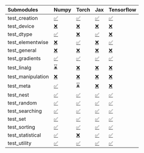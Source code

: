 | Submodules        | Numpy                                                                                                                           | Torch                                                                                                                           | Jax                                                                                                                             | Tensorflow                                                                                                                      |
|:------------------|:--------------------------------------------------------------------------------------------------------------------------------|:--------------------------------------------------------------------------------------------------------------------------------|:--------------------------------------------------------------------------------------------------------------------------------|:--------------------------------------------------------------------------------------------------------------------------------|
| test_creation     | <a href="https://github.com/unifyai/ivy/runs/7937794294?check_suite_focus=true" rel="noopener noreferrer" target="_blank">✅</a> | <a href="https://github.com/unifyai/ivy/runs/7937794914?check_suite_focus=true" rel="noopener noreferrer" target="_blank">✅</a> | <a href="https://github.com/unifyai/ivy/runs/7937795356?check_suite_focus=true" rel="noopener noreferrer" target="_blank">✅</a> | <a href="https://github.com/unifyai/ivy/runs/7937796024?check_suite_focus=true" rel="noopener noreferrer" target="_blank">✅</a> |
| test_device       | <a href="https://github.com/unifyai/ivy/runs/7937794355?check_suite_focus=true" rel="noopener noreferrer" target="_blank">❌</a> | <a href="https://github.com/unifyai/ivy/runs/7937794951?check_suite_focus=true" rel="noopener noreferrer" target="_blank">❌</a> | <a href="https://github.com/unifyai/ivy/runs/7937795383?check_suite_focus=true" rel="noopener noreferrer" target="_blank">❌</a> | <a href="https://github.com/unifyai/ivy/runs/7937796043?check_suite_focus=true" rel="noopener noreferrer" target="_blank">❌</a> |
| test_dtype        | <a href="https://github.com/unifyai/ivy/runs/7937794399?check_suite_focus=true" rel="noopener noreferrer" target="_blank">✅</a> | <a href="https://github.com/unifyai/ivy/runs/7937794982?check_suite_focus=true" rel="noopener noreferrer" target="_blank">❌</a> | <a href="https://github.com/unifyai/ivy/runs/7937795412?check_suite_focus=true" rel="noopener noreferrer" target="_blank">✅</a> | <a href="https://github.com/unifyai/ivy/runs/7937796057?check_suite_focus=true" rel="noopener noreferrer" target="_blank">❌</a> |
| test_elementwise  | <a href="https://github.com/unifyai/ivy/runs/7937794454?check_suite_focus=true" rel="noopener noreferrer" target="_blank">❌</a> | <a href="https://github.com/unifyai/ivy/runs/7937795003?check_suite_focus=true" rel="noopener noreferrer" target="_blank">✅</a> | <a href="https://github.com/unifyai/ivy/runs/7937795459?check_suite_focus=true" rel="noopener noreferrer" target="_blank">❌</a> | <a href="https://github.com/unifyai/ivy/runs/7937796073?check_suite_focus=true" rel="noopener noreferrer" target="_blank">✅</a> |
| test_general      | <a href="https://github.com/unifyai/ivy/runs/7937794493?check_suite_focus=true" rel="noopener noreferrer" target="_blank">❌</a> | <a href="https://github.com/unifyai/ivy/runs/7937795028?check_suite_focus=true" rel="noopener noreferrer" target="_blank">❌</a> | <a href="https://github.com/unifyai/ivy/runs/7937795517?check_suite_focus=true" rel="noopener noreferrer" target="_blank">❌</a> | <a href="https://github.com/unifyai/ivy/runs/7937796088?check_suite_focus=true" rel="noopener noreferrer" target="_blank">❌</a> |
| test_gradients    | <a href="https://github.com/unifyai/ivy/runs/7937794522?check_suite_focus=true" rel="noopener noreferrer" target="_blank">✅</a> | <a href="https://github.com/unifyai/ivy/runs/7937795062?check_suite_focus=true" rel="noopener noreferrer" target="_blank">✅</a> | <a href="https://github.com/unifyai/ivy/runs/7937795575?check_suite_focus=true" rel="noopener noreferrer" target="_blank">✅</a> | <a href="https://github.com/unifyai/ivy/runs/7937796106?check_suite_focus=true" rel="noopener noreferrer" target="_blank">✅</a> |
| test_linalg       | <a href="https://github.com/unifyai/ivy/runs/7937794564?check_suite_focus=true" rel="noopener noreferrer" target="_blank">⌛</a> | <a href="https://github.com/unifyai/ivy/runs/7937795094?check_suite_focus=true" rel="noopener noreferrer" target="_blank">❌</a> | <a href="https://github.com/unifyai/ivy/runs/7937795632?check_suite_focus=true" rel="noopener noreferrer" target="_blank">❌</a> | <a href="https://github.com/unifyai/ivy/runs/7937796126?check_suite_focus=true" rel="noopener noreferrer" target="_blank">❌</a> |
| test_manipulation | <a href="https://github.com/unifyai/ivy/runs/7937794598?check_suite_focus=true" rel="noopener noreferrer" target="_blank">❌</a> | <a href="https://github.com/unifyai/ivy/runs/7937795120?check_suite_focus=true" rel="noopener noreferrer" target="_blank">❌</a> | <a href="https://github.com/unifyai/ivy/runs/7937795719?check_suite_focus=true" rel="noopener noreferrer" target="_blank">❌</a> | <a href="https://github.com/unifyai/ivy/runs/7937796140?check_suite_focus=true" rel="noopener noreferrer" target="_blank">❌</a> |
| test_meta         | <a href="https://github.com/unifyai/ivy/runs/7937794621?check_suite_focus=true" rel="noopener noreferrer" target="_blank">✅</a> | <a href="https://github.com/unifyai/ivy/runs/7937795144?check_suite_focus=true" rel="noopener noreferrer" target="_blank">⌛</a> | <a href="https://github.com/unifyai/ivy/runs/7937795756?check_suite_focus=true" rel="noopener noreferrer" target="_blank">❌</a> | <a href="https://github.com/unifyai/ivy/runs/7937796168?check_suite_focus=true" rel="noopener noreferrer" target="_blank">❌</a> |
| test_nest         | <a href="https://github.com/unifyai/ivy/runs/7937794654?check_suite_focus=true" rel="noopener noreferrer" target="_blank">✅</a> | <a href="https://github.com/unifyai/ivy/runs/7937795176?check_suite_focus=true" rel="noopener noreferrer" target="_blank">✅</a> | <a href="https://github.com/unifyai/ivy/runs/7937795791?check_suite_focus=true" rel="noopener noreferrer" target="_blank">✅</a> | <a href="https://github.com/unifyai/ivy/runs/7937796205?check_suite_focus=true" rel="noopener noreferrer" target="_blank">✅</a> |
| test_random       | <a href="https://github.com/unifyai/ivy/runs/7937794686?check_suite_focus=true" rel="noopener noreferrer" target="_blank">✅</a> | <a href="https://github.com/unifyai/ivy/runs/7937795199?check_suite_focus=true" rel="noopener noreferrer" target="_blank">✅</a> | <a href="https://github.com/unifyai/ivy/runs/7937795831?check_suite_focus=true" rel="noopener noreferrer" target="_blank">✅</a> | <a href="https://github.com/unifyai/ivy/runs/7937796247?check_suite_focus=true" rel="noopener noreferrer" target="_blank">✅</a> |
| test_searching    | <a href="https://github.com/unifyai/ivy/runs/7937794718?check_suite_focus=true" rel="noopener noreferrer" target="_blank">✅</a> | <a href="https://github.com/unifyai/ivy/runs/7937795232?check_suite_focus=true" rel="noopener noreferrer" target="_blank">✅</a> | <a href="https://github.com/unifyai/ivy/runs/7937795885?check_suite_focus=true" rel="noopener noreferrer" target="_blank">✅</a> | <a href="https://github.com/unifyai/ivy/runs/7937796282?check_suite_focus=true" rel="noopener noreferrer" target="_blank">✅</a> |
| test_set          | <a href="https://github.com/unifyai/ivy/runs/7937794754?check_suite_focus=true" rel="noopener noreferrer" target="_blank">✅</a> | <a href="https://github.com/unifyai/ivy/runs/7937795259?check_suite_focus=true" rel="noopener noreferrer" target="_blank">✅</a> | <a href="https://github.com/unifyai/ivy/runs/7937795917?check_suite_focus=true" rel="noopener noreferrer" target="_blank">✅</a> | <a href="https://github.com/unifyai/ivy/runs/7937796338?check_suite_focus=true" rel="noopener noreferrer" target="_blank">✅</a> |
| test_sorting      | <a href="https://github.com/unifyai/ivy/runs/7937794791?check_suite_focus=true" rel="noopener noreferrer" target="_blank">✅</a> | <a href="https://github.com/unifyai/ivy/runs/7937795282?check_suite_focus=true" rel="noopener noreferrer" target="_blank">✅</a> | <a href="https://github.com/unifyai/ivy/runs/7937795942?check_suite_focus=true" rel="noopener noreferrer" target="_blank">✅</a> | <a href="https://github.com/unifyai/ivy/runs/7937796374?check_suite_focus=true" rel="noopener noreferrer" target="_blank">✅</a> |
| test_statistical  | <a href="https://github.com/unifyai/ivy/runs/7937794830?check_suite_focus=true" rel="noopener noreferrer" target="_blank">✅</a> | <a href="https://github.com/unifyai/ivy/runs/7937795304?check_suite_focus=true" rel="noopener noreferrer" target="_blank">❌</a> | <a href="https://github.com/unifyai/ivy/runs/7937795972?check_suite_focus=true" rel="noopener noreferrer" target="_blank">✅</a> | <a href="https://github.com/unifyai/ivy/runs/7937796411?check_suite_focus=true" rel="noopener noreferrer" target="_blank">✅</a> |
| test_utility      | <a href="https://github.com/unifyai/ivy/runs/7937794874?check_suite_focus=true" rel="noopener noreferrer" target="_blank">✅</a> | <a href="https://github.com/unifyai/ivy/runs/7937795333?check_suite_focus=true" rel="noopener noreferrer" target="_blank">✅</a> | <a href="https://github.com/unifyai/ivy/runs/7937795998?check_suite_focus=true" rel="noopener noreferrer" target="_blank">✅</a> | <a href="https://github.com/unifyai/ivy/runs/7937796459?check_suite_focus=true" rel="noopener noreferrer" target="_blank">✅</a> |